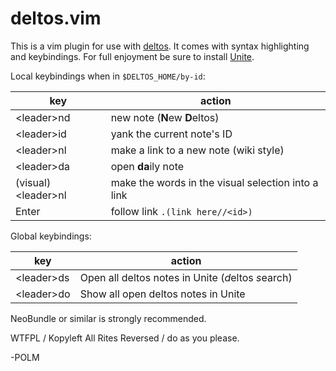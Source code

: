 # deltos.vim

This is a vim plugin for use with [deltos](http://github.com/polm/deltos). It
comes with syntax highlighting and keybindings. For full enjoyment be sure to
install [Unite](http://github.com/Shougo/Unite.vim).

Local keybindings when in `$DELTOS_HOME/by-id`: 

| key | action |
| --- | --- |
| &lt;leader&gt;nd | new note (**N**ew **D**eltos) |
| &lt;leader&gt;id | yank the current note's ID |
| &lt;leader&gt;nl | make a link to a new note (wiki style) |
| &lt;leader&gt;da | open **da**ily note |
| (visual) &lt;leader&gt;nl | make the words in the visual selection into a link |
| Enter | follow link `.(link here//<id>)` |

Global keybindings:

| key | action |
| --- | --- |
| &lt;leader&gt;ds | Open all deltos notes in Unite (*d*eltos *s*earch) |
| &lt;leader&gt;do | Show all open deltos notes in Unite |

NeoBundle or similar is strongly recommended.

WTFPL / Kopyleft All Rites Reversed / do as you please.

-POLM
